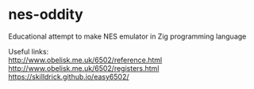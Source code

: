 # nes-oddity

Educational attempt to make NES emulator in Zig programming language

Useful links:<br>
http://www.obelisk.me.uk/6502/reference.html<br>
http://www.obelisk.me.uk/6502/registers.html<br>
https://skilldrick.github.io/easy6502/
